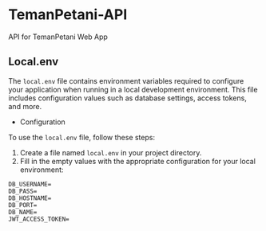 # TemanPetani-API
API for TemanPetani Web App

## Local.env

The `local.env` file contains environment variables required to configure your application when running in a local development environment. This file includes configuration values such as database settings, access tokens, and more.

- Configuration

To use the `local.env` file, follow these steps:

1. Create a file named `local.env` in your project directory.
2. Fill in the empty values with the appropriate configuration for your local environment:

```plaintext
DB_USERNAME=
DB_PASS=
DB_HOSTNAME=
DB_PORT=
DB_NAME=
JWT_ACCESS_TOKEN=
